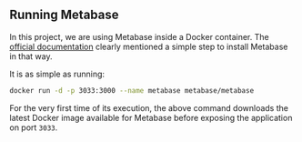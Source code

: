 ## Running Metabase
In this project, we are using Metabase inside a Docker container. The [official documentation](https://www.metabase.com/docs/latest/operations-guide/running-metabase-on-docker.html) clearly mentioned a simple step to install Metabase in that way.

It is as simple as running:

```bash
docker run -d -p 3033:3000 --name metabase metabase/metabase
```

For the very first time of its execution, the above command downloads the latest Docker image available for Metabase before exposing the application on port `3033`.


